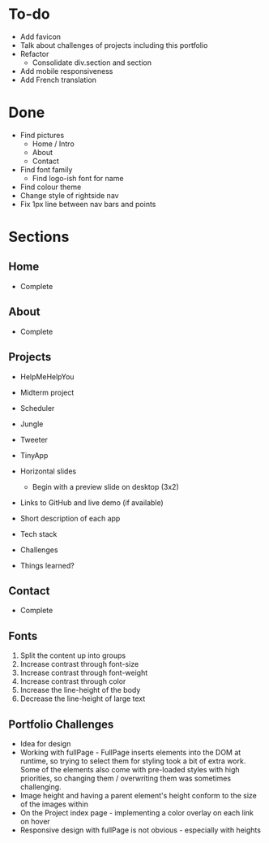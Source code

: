# To-do

- Add favicon
- Talk about challenges of projects including this portfolio
- Refactor
  - Consolidate div.section and section
- Add mobile responsiveness
- Add French translation

# Done

- Find pictures
  - Home / Intro
  - About
  - Contact
- Find font family
  - Find logo-ish font for name
- Find colour theme
- Change style of rightside nav
- Fix 1px line between nav bars and points

# Sections

## Home

- Complete

## About

- Complete

## Projects

- HelpMeHelpYou
- Midterm project
- Scheduler
- Jungle
- Tweeter
- TinyApp

- Horizontal slides
  - Begin with a preview slide on desktop (3x2)
- Links to GitHub and live demo (if available)
- Short description of each app
- Tech stack
- Challenges
- Things learned?

## Contact

- Complete

## Fonts

1. Split the content up into groups
2. Increase contrast through font-size
3. Increase contrast through font-weight
4. Increase contrast through color
5. Increase the line-height of the body
6. Decrease the line-height of large text

## Portfolio Challenges

- Idea for design
- Working with fullPage - FullPage inserts elements into the DOM at runtime, so trying to select them for styling took a bit of extra work. Some of the elements also come with pre-loaded styles with high priorities, so changing them / overwriting them was sometimes challenging.
- Image height and having a parent element's height conform to the size of the images within
- On the Project index page - implementing a color overlay on each link on hover
- Responsive design with fullPage is not obvious - especially with heights
